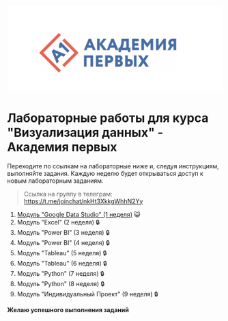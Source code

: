 ![Академия первых](https://github.com/sadokhin/A1_Data_Visualization/blob/58382bc5549e1b1ec4bf33dea2345244b71cbcbf/img/43625272.jpg)

# Лабораторные работы для курса "Визуализация данных" - Академия первых

Переходите по ссылкам на лабораторные ниже и, следуя инструкциям, выполняйте задания. Каждую неделю будет открываться доступ к новым лабораторным заданиям.

> Ссылка на группу в телеграм: https://t.me/joinchat/nkHt3XkkgWhhN2Yy

1. [Модуль "Google Data Studio" (1 неделя)](https://github.com/sadokhin/A1_Data_Visualization/blob/43eff69684c7a05e04a10e7639d7e1afccf45bd9/lab1.md) :smiley_cat:
2. Модуль "Excel" (2 неделя) :lock:
3. Модуль "Power BI" (3 неделя) :lock:
4. Модуль "Power BI" (4 неделя) :lock:
5. Модуль "Tableau" (5 неделя) :lock:
6. Модуль "Tableau" (6 неделя) :lock:
7. Модуль "Python" (7 неделя) :lock:
8. Модуль "Python" (8 неделя) :lock:
9. Модуль "Индивидуальный Проект" (9 неделя) :lock:

__Желаю успешного выполнения заданий__
